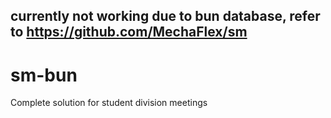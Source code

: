 ## currently not working due to bun database, refer to https://github.com/MechaFlex/sm

# sm-bun
Complete solution for student division meetings
